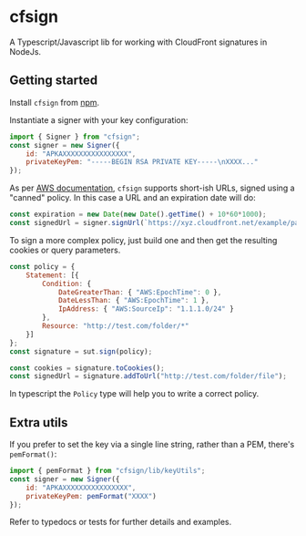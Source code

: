 # cfsign

A Typescript/Javascript lib for working with CloudFront signatures in NodeJs.

## Getting started

Install `cfsign` from [npm](https://www.npmjs.com/package/cfsign).

Instantiate a signer with your key configuration:

```javascript
import { Signer } from "cfsign";
const signer = new Signer({
    id: "APKAXXXXXXXXXXXXXXXX", 
    privateKeyPem: "-----BEGIN RSA PRIVATE KEY-----\nXXXX..."
});
```

As per [AWS documentation](https://docs.aws.amazon.com/AmazonCloudFront/latest/DeveloperGuide/PrivateContent.html),
`cfsign` supports short-ish URLs, signed using a "canned" policy. In this
case a URL and an expiration date will do:

```javascript
const expiration = new Date(new Date().getTime() + 10*60*1000);
const signedUrl = signer.signUrl(`https://xyz.cloudfront.net/example/path`, expiration);
```

To sign a more complex policy, just build one and then get the resulting
cookies or query parameters.

```javascript
const policy = {
    Statement: [{
        Condition: {
            DateGreaterThan: { "AWS:EpochTime": 0 },
            DateLessThan: { "AWS:EpochTime": 1 },
            IpAddress: { "AWS:SourceIp": "1.1.1.0/24" }
        },
        Resource: "http://test.com/folder/*"
    }]
};
const signature = sut.sign(policy);

const cookies = signature.toCookies();
const signedUrl = signature.addToUrl("http://test.com/folder/file");
```

In typescript the `Policy` type will help you to write a correct policy.

## Extra utils

If you prefer to set the key via a single line string, rather than a PEM,
there's `pemFormat()`:

```javascript
import { pemFormat } from "cfsign/lib/keyUtils";
const signer = new Signer({
    id: "APKAXXXXXXXXXXXXXXXX", 
    privateKeyPem: pemFormat("XXXX")
});
```

Refer to typedocs or tests for further details and examples.
